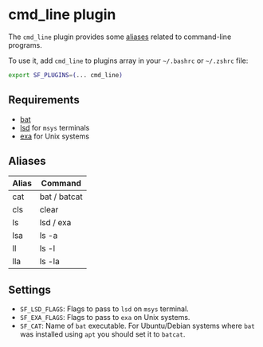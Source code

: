 # cmd_line plugin

The `cmd_line` plugin provides some [aliases](#aliases) related to command-line programs.

To use it, add `cmd_line` to plugins array in your `~/.bashrc` or `~/.zshrc` file:

```sh
export SF_PLUGINS=(... cmd_line)
```

## Requirements

- [bat](https://github.com/sharkdp/bat#installation)
- [lsd](https://github.com/Peltoche/lsd#installation) for `msys` terminals
- [exa](https://github.com/ogham/exa#installation) for Unix systems

## Aliases

| Alias | Command      |
| ----- | ------------ |
| cat   | bat / batcat |
| cls   | clear        |
| ls    | lsd / exa    |
| lsa   | ls -a        |
| ll    | ls -l        |
| lla   | ls -la       |

## Settings

- `SF_LSD_FLAGS`: Flags to pass to `lsd` on `msys` terminal.
- `SF_EXA_FLAGS`: Flags to pass to `exa` on Unix systems.
- `SF_CAT`: Name of `bat` executable. For Ubuntu/Debian systems where `bat` was installed using `apt` you should set it to `batcat`.
